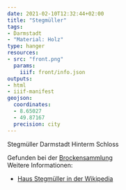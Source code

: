 ```yaml
---
date: 2021-02-10T12:32:44+02:00
title: "Stegmüller"
tags:
- Darmstadt
- "Material: Holz"
type: hanger
resources:
- src: "front.png"
  params:
    iiif: front/info.json
outputs:
- html
- iiif-manifest
geojson:
  coordinates:
  - 8.65027
  - 49.87167
  precision: city
---
```

Stegmüller Darmstadt Hinterm Schloss

<div class="source">Gefunden bei der <a href="https://www.neue-arbeit-brockensammlung.de/geschaefte/gebrauchtmoebelkaufhaus/">Brockensammlung</a></div>

<div class="notes">
Weitere Informationen:
<ul>
<li><a href="https://de.wikipedia.org/wiki/Haus_Stegm%C3%BCller">Haus Stegmüller in der Wikipedia</a></li>
</ul>
</div>
